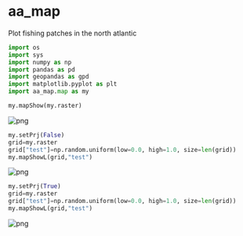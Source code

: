 # aa_map
Plot fishing patches in the north atlantic

```python
import os
import sys
import numpy as np
import pandas as pd
import geopandas as gpd
import matplotlib.pyplot as plt
import aa_map.map as my

```


```python
my.mapShow(my.raster)
```


![png](https://abader.org/nextcloud/s/qjdjFs9QCyrG8ij/preview)



```python
my.setPrj(False)
grid=my.raster
grid["test"]=np.random.uniform(low=0.0, high=1.0, size=len(grid))
my.mapShowL(grid,"test")
```


![png](https://abader.org/nextcloud/s/o5xefgka4QTtwEb/preview)



```python
my.setPrj(True)
grid=my.raster
grid["test"]=np.random.uniform(low=0.0, high=1.0, size=len(grid))
my.mapShowL(grid,"test")
```


![png](https://abader.org/nextcloud/s/dHYDxCCfffaq2y9/preview)
